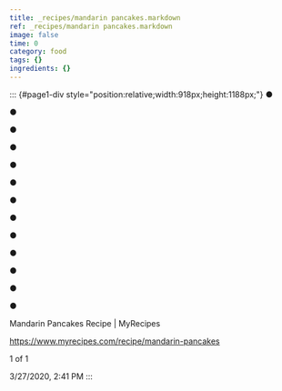 ```yaml
---
title: _recipes/mandarin pancakes.markdown
ref: _recipes/mandarin pancakes.markdown
image: false
time: 0
category: food
tags: {}
ingredients: {}
---
```

::: {#page1-div style="position:relative;width:918px;height:1188px;"}
●

●

●

●

●

●

●

●

●

●

●

●

●

Mandarin Pancakes Recipe \| MyRecipes

https://www.myrecipes.com/recipe/mandarin-pancakes

1 of 1

3/27/2020, 2:41 PM
:::
